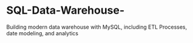 # SQL-Data-Warehouse-
Building modern data warehouse with MySQL, including ETL Processes, date modeling, and analytics
